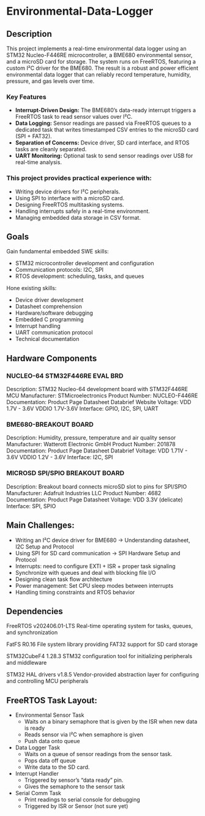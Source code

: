 # Environmental-Data-Logger

## Description
This project implements a real-time environmental data logger using an STM32 Nucleo-F446RE microcontroller, a BME680 environmental sensor, and a microSD card for storage. The system runs on FreeRTOS, featuring a custom I²C driver for the BME680. The result is a robust and power efficient environmental data logger that can reliably record temperature, humidity, pressure, and gas levels over time.

### Key Features
- **Interrupt-Driven Design:** The BME680’s data-ready interrupt triggers a FreeRTOS task to read sensor values over I²C.
- **Data Logging:** Sensor readings are passed via FreeRTOS queues to a dedicated task that writes timestamped CSV entries to the microSD card (SPI + FAT32).
- **Separation of Concerns:** Device driver, SD card interface, and RTOS tasks are cleanly separated.
- **UART Monitoring:** Optional task to send sensor readings over USB for real-time analysis.

### This project provides practical experience with:
- Writing device drivers for I²C peripherals.
- Using SPI to interface with a microSD card.
- Designing FreeRTOS multitasking systems.
- Handling interrupts safely in a real-time environment.
- Managing embedded data storage in CSV format.

## Goals
Gain fundamental embedded SWE skills: 
- STM32 microcontroller development and configuration
- Communication protocols: I2C, SPI
- RTOS development: scheduling, tasks, and queues

Hone existing skills:
- Device driver development
- Datasheet comprehension
- Hardware/software debugging
- Embedded C programming
- Interrupt handling
- UART communication protocol
- Technical documentation

## Hardware Components
### NUCLEO-64 STM32F446RE EVAL BRD
Description:		STM32 Nucleo-64 development board with STM32F446RE MCU
Manufacturer: 	STMicroelectronics
Product Number:	NUCLEO-F446RE
Documentation:	Product Page     Datasheet     Databrief     Website
Voltage:		    VDD 1.7V - 3.6V		VDDIO 1.7V-3.6V
Interface:		  GPIO, I2C, SPI, UART

### BME680-BREAKOUT BOARD
Description:		Humidity, pressure, temperature and air quality sensor
Manufacturer: 	Watterott Electronic GmbH
Product Number:	201878
Documentation:	Product Page     Datasheet     Databrief
Voltage:		    VDD 1.71V - 3.6V	VDDIO 1.2V - 3.6V
Interface:		  I2C, SPI

### MICROSD SPI/SPIO BREAKOUT BOARD
Description:		Breakout board connects microSD slot to pins for SPI/SPIO
Manufacturer: 	Adafruit Industries LLC
Product Number:	4682
Documentation:	Product Page     Datasheet
Voltage:		    VDD 3.3V (delicate)
Interface:		  SPI, SPIO

## Main Challenges:
- Writing an I²C device driver for BME680 -> Understanding datasheet, I2C Setup and Protocol
- Using SPI for SD card communication -> SPI Hardware Setup and Protocol
- Interrupts: need to configure EXTI + ISR + proper task signaling
- Synchronize with queues and deal with blocking file I/O
- Designing clean task flow architecture
- Power management: Set CPU sleep modes between interrupts
- Handling timing constraints and RTOS behavior

##  Dependencies
FreeRTOS v202406.01-LTS
Real-time operating system for tasks, queues, and synchronization

FatFS R0.16
File system library providing FAT32 support for SD card storage

STM32CubeF4 1.28.3
STM32 configuration tool for initializing peripherals and middleware

STM32 HAL drivers v1.8.5
Vendor-provided abstraction layer for configuring and controlling MCU peripherals

##  FreeRTOS Task Layout:
- Environmental Sensor Task
  - Waits on a binary semaphore that is given by the ISR when new data is ready
  - Reads sensor via I²C when semaphore is given
  - Push data onto queue
- Data Logger Task
  - Waits on a queue of sensor readings from the sensor task.
  - Pops data off queue
  - Write data to the SD card.
- Interrupt Handler
  - Triggered by sensor’s “data ready” pin.
  - Gives the semaphore to the sensor task 
- Serial Comm Task
  - Print readings to serial console for debugging
  - Triggered by ISR or Sensor (not sure yet)


